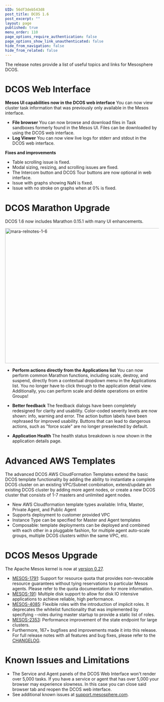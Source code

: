 ```yaml
---
UID: 56df3deb543d8
post_title: DCOS 1.6
post_excerpt: ""
layout: page
published: true
menu_order: 110
page_options_require_authentication: false
page_options_show_link_unauthenticated: false
hide_from_navigation: false
hide_from_related: false
---
```

<p>The release notes provide a list of useful topics and links for Mesosphere DCOS.</p>

<h1>DCOS Web Interface</h1>

<p><strong>Mesos UI capabilities now in the DCOS web interface</strong> You can now view cluster task information that was previously only available in the Mesos interface.</p>

<ul>
<li><strong>File browser</strong> You can now browse and download files in Task sandboxes formerly found in the Mesos UI. Files can be downloaded by using the DCOS web interface.</li>
<li><strong>Log Viewer</strong> You can now view live logs for stderr and stdout in the DCOS web interface.</li>
</ul>

<p><strong>Fixes and improvements</strong></p>

<ul>
<li>Table scrolling issue is fixed.</li>
<li>Modal sizing, resizing, and scrolling issues are fixed.</li>
<li>The Intercom button and DCOS Tour buttons are now optional in web interface.</li>
<li>Issue with graphs showing NaN is fixed.</li>
<li>Issue with no stroke on graphs when at 0% is fixed.</li>
</ul>

<h1>DCOS Marathon Upgrade</h1>

<p>DCOS 1.6 now includes Marathon 0.15.1 with many UI enhancements.</p>

<p><a href="https://docs.mesosphere.com/wp-content/uploads/2016/02/mara-relnotes-1-6.png" rel="attachment wp-att-3392"><img src="https://docs.mesosphere.com/wp-content/uploads/2016/02/mara-relnotes-1-6-800x443.png" alt="mara-relnotes-1-6" width="800" height="443" class="alignnone size-large wp-image-3392" /></a></p>

<ul>
<li><p><strong>Perform actions directly from the Applications list</strong> You can now perform common Marathon functions, including scale, destroy, and suspend, directly from a contextual dropdown menu in the Applications list. You no longer have to click through to the application detail view. Additionally, you can perform scale and delete operations on entire Groups!</p></li>
<li><p><strong>Better feedback</strong> The feedback dialogs have been completely redesigned for clarity and usability. Color-coded severity levels are now shown: info, warning and error. The action button labels have been rephrased for improved usability. Buttons that can lead to dangerous actions, such as "force scale" are no longer preselected by default.</p></li>
<li><p><strong>Application Health</strong> The health status breakdown is now shown in the application details page.</p></li>
</ul>

<h1>Advanced AWS Templates</h1>

<p>The advanced DCOS AWS CloudFormation Templates extend the basic DCOS template functionality by adding the ability to instantiate a complete DCOS cluster on an existing VPC/Subnet combination, extend/update an existing DCOS cluster by adding more agent nodes, or create a new DCOS cluster that consists of 1-7 masters and unlimited agent nodes.</p>

<ul>
<li>New AWS Cloudformation template types available: Infra, Master, Private Agent, and Public Agent</li>
<li>Supports deployment to customer provided VPC</li>
<li>Instance Type can be specified for Master and Agent templates</li>
<li>Composable: template deployments can be deployed and combined with each other in a pluggable fashion, for multiple agent auto-scale groups, multiple DCOS clusters within the same VPC, etc.</li>
</ul>

<h1><a name="mesos"></a>DCOS Mesos Upgrade</h1>

<p>The Apache Mesos kernel is now at <a href="http://mesos.apache.org/blog/mesos-0-27-0-released/">version 0.27</a>.</p>

<ul>
<li><a href="https://issues.apache.org/jira/browse/MESOS-1791">MESOS-1791</a>: Support for resource quota that provides non-revocable resource guarantees without tying reservations to particular Mesos agents. Please refer to the quota documentation for more information. </li>
<li><a href="https://issues.apache.org/jira/browse/MESOS-191">MESOS-191</a>: Multiple disk support to allow for disk IO intensive applications to achieve reliable, high performance. </li>
<li><a href="https://issues.apache.org/jira/browse/MESOS-4085">MESOS-4085</a>: Flexible roles with the introduction of implicit roles. It deprecates the whitelist functionality that was implemented by specifying --roles during master startup to provide a static list of roles. </li>
<li><a href="https://issues.apache.org/jira/browse/MESOS-2353">MESOS-2353</a>: Performance improvement of the state endpoint for large clusters. </li>
<li>Furthermore, 167+ bugfixes and improvements made it into this release. For full release notes with all features and bug fixes, please refer to the <a href="https://git-wip-us.apache.org/repos/asf?p=mesos.git;a=blob_plain;f=CHANGELOG;hb=0.27.0">CHANGELOG</a>.</li>
</ul>

<h1><a name="known-issues"></a>Known Issues and Limitations</h1>

<ul>
<li>The Service and Agent panels of the DCOS Web Interface won't render over 5,000 tasks. If you have a service or agent that has over 5,000 your browser may experience slowness. In this case you can close said browser tab and reopen the DCOS web interface.</li>
<li>See additional known issues at <a href="https://support.mesosphere.com" target="_blank">support.mesosphere.com</a>.</li>
</ul>
